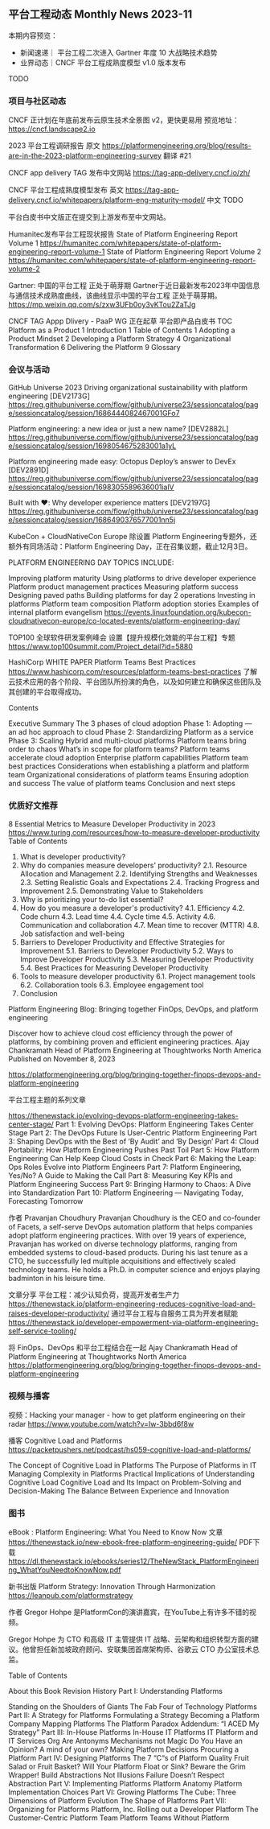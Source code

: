 ## 平台工程动态 Monthly News 2023-11

本期内容预览：
- 新闻速递｜ 平台工程二次进入 Gartner 年度 10 大战略技术趋势
- 业界动态｜CNCF 平台工程成熟度模型 v1.0 版本发布

TODO

### 项目与社区动态 

CNCF 正计划在年底前发布云原生技术全景图 v2，更快更易用
预览地址：https://cncf.landscape2.io

2023 平台工程调研报告
原文 https://platformengineering.org/blog/results-are-in-the-2023-platform-engineering-survey
翻译 #21

CNCF app delivery TAG 发布中文网站
https://tag-app-delivery.cncf.io/zh/

CNCF 平台工程成熟度模型发布
英文 https://tag-app-delivery.cncf.io/whitepapers/platform-eng-maturity-model/
中文 TODO

平台白皮书中文版正在提交到上游发布至中文网站。

Humanitec发布平台工程现状报告 
State of Platform Engineering Report Volume 1 https://humanitec.com/whitepapers/state-of-platform-engineering-report-volume-1
State of Platform Engineering Report Volume 2 https://humanitec.com/whitepapers/state-of-platform-engineering-report-volume-2

Gartner: 中国的平台工程 正处于萌芽期
Gartner于近日最新发布2023年中国信息与通信技术成熟度曲线，该曲线显示中国的平台工程 正处于萌芽期。
https://mp.weixin.qq.com/s/zxw3UFb0oy3vKTou2ZaTJg

CNCF TAG Appp Dlivery - PaaP WG 正在起草 平台即产品白皮书
TOC 
Platform as a Product 1
Introduction 1
Table of Contents 1
Adopting a Product Mindset 2
Developing a Platform Strategy 4
Organizational Transformation 6
Delivering the Platform 9
Glossary

### 会议与活动 
GitHub Universe 2023
Driving organizational sustainability with platform engineering [DEV2173G]
https://reg.githubuniverse.com/flow/github/universe23/sessioncatalog/page/sessioncatalog/session/1686444082467001GFo7

Platform engineering: a new idea or just a new name? [DEV2882L]
https://reg.githubuniverse.com/flow/github/universe23/sessioncatalog/page/sessioncatalog/session/1698054675283001a1yL

Platform engineering made easy: Octopus Deploy’s answer to DevEx [DEV2891D]
https://reg.githubuniverse.com/flow/github/universe23/sessioncatalog/page/sessioncatalog/session/1698305589636001ialV

Built with ❤️: Why developer experience matters [DEV2197G]
https://reg.githubuniverse.com/flow/github/universe23/sessioncatalog/page/sessioncatalog/session/1686490376577001nn5j


KubeCon + CloudNativeCon Europe 除设置 Platform Engineering专题外，还额外有同场活动：Platform Engineering Day，正在召集议题，截止12月3日。

PLATFORM ENGINEERING DAY TOPICS INCLUDE:

Improving platform maturity
Using platforms to drive developer experience
Platform product management practices
Measuring platform success
Designing paved paths
Building platforms for day 2 operations
Investing in platforms
Platform team composition
Platform adoption stories
Examples of internal platform evangelism
https://events.linuxfoundation.org/kubecon-cloudnativecon-europe/co-located-events/platform-engineering-day/

TOP100 全球软件研发案例峰会 设置【提升规模化效能的平台工程】专题
https://www.top100summit.com/Project_detail?id=5880


HashiCorp WHITE PAPER
Platform Teams Best Practices https://www.hashicorp.com/resources/platform-teams-best-practices
了解云技术应用的各个阶段、平台团队所扮演的角色，以及如何建立和确保这些团队及其创建的平台取得成功。

Contents

Executive Summary
The 3 phases of cloud adoption
Phase 1: Adopting — an ad hoc approach to cloud
Phase 2: Standardizing Platform as a service
Phase 3: Scaling Hybrid and multi-cloud platforms
Platform teams bring order to chaos
What’s in scope for platform teams?
Platform teams accelerate cloud adoption
Enterprise platform capabilities
Platform team best practices
Considerations when establishing a platform and platform team
Organizational considerations of platform teams
Ensuring adoption and success
The value of platform teams
Conclusion and next steps

### 优质好文推荐  

8 Essential Metrics to Measure Developer Productivity in 2023
https://www.turing.com/resources/how-to-measure-developer-productivity
Table of Contents
1. What is developer productivity?
2. Why do companies measure developers' productivity?
2.1. Resource Allocation and Management
2.2. Identifying Strengths and Weaknesses
2.3. Setting Realistic Goals and Expectations
2.4. Tracking Progress and Improvement
2.5. Demonstrating Value to Stakeholders
3. Why is prioritizing your to-do list essential?
4. How do you measure a developer's productivity?
4.1. Efficiency
4.2. Code churn
4.3. Lead time
4.4. Cycle time
4.5. Activity
4.6. Communication and collaboration
4.7. Mean time to recover (MTTR)
4.8. Job satisfaction and well-being
5. Barriers to Developer Productivity and Effective Strategies for Improvement
5.1. Barriers to Developer Productivity
5.2. Ways to Improve Developer Productivity
5.3. Measuring Developer Productivity
5.4. Best Practices for Measuring Developer Productivity
6. Tools to measure developer productivity
6.1. Project management tools
6.2. Collaboration tools
6.3. Employee engagement tool
7. Conclusion

Platform Engineering Blog: Bringing together FinOps, DevOps, and platform engineering

Discover how to achieve cloud cost efficiency through the power of platforms, by combining proven and efficient engineering practices.
Ajay Chankramath Head of Platform Engineering at Thoughtworks North America
Published on November 8, 2023

https://platformengineering.org/blog/bringing-together-finops-devops-and-platform-engineering

平台工程主题的系列文章

https://thenewstack.io/evolving-devops-platform-engineering-takes-center-stage/
Part 1: Evolving DevOps: Platform Engineering Takes Center Stage
Part 2: The DevOps Future Is User-Centric Platform Engineering
Part 3: Shaping DevOps with the Best of ‘By Audit’ and ‘By Design’
Part 4: Cloud Portability: How Platform Engineering Pushes Past Toil
Part 5: How Platform Engineering Can Help Keep Cloud Costs in Check
Part 6: Making the Leap: Ops Roles Evolve into Platform Engineers
Part 7: Platform Engineering, Yes/No? A Guide to Making the Call
Part 8: Measuring Key KPIs and Platform Engineering Success
Part 9: Bringing Harmony to Chaos: A Dive into Standardization
Part 10: Platform Engineering — Navigating Today, Forecasting Tomorrow

作者 Pravanjan Choudhury
Pravanjan Choudhury is the CEO and co-founder of Facets, a self-serve DevOps automation platform that helps companies adopt platform engineering practices. With over 19 years of experience, Pravanjan has worked on diverse technology platforms, ranging from embedded systems to cloud-based products. During his last tenure as a CTO, he successfully led multiple acquisitions and effectively scaled technology teams. He holds a Ph.D. in computer science and enjoys playing badminton in his leisure time.

文章分享
平台工程：减少认知负荷，提高开发者生产力 https://thenewstack.io/platform-engineering-reduces-cognitive-load-and-raises-developer-productivity/
通过平台工程与自服务工具为开发者赋能 https://thenewstack.io/developer-empowerment-via-platform-engineering-self-service-tooling/

将 FinOps、DevOps 和平台工程结合在一起
Ajay Chankramath Head of Platform Engineering at Thoughtworks North America
https://platformengineering.org/blog/bringing-together-finops-devops-and-platform-engineering



### 视频与播客 

视频：Hacking your manager - how to get platform engineering on their radar
https://www.youtube.com/watch?v=Iw-3bbd6f8w 

播客 Cognitive Load and Platforms
https://packetpushers.net/podcast/hs059-cognitive-load-and-platforms/

The Concept of Cognitive Load in Platforms
The Purpose of Platforms in IT
Managing Complexity in Platforms
Practical Implications of Understanding Cognitive Load
Cognitive Load and Its Impact on Problem-Solving and Decision-Making
The Balance Between Experience and Innovation



### 图书 
eBook : Platform Engineering: What You Need to Know Now
文章 https://thenewstack.io/new-ebook-free-platform-engineering-guide/
PDF下载 https://dl.thenewstack.io/ebooks/series12/TheNewStack_PlatformEngineering_WhatYouNeedtoKnowNow.pdf

新书出版
Platform Strategy: Innovation Through Harmonization
https://leanpub.com/platformstrategy

作者 Gregor Hohpe 是PlatformCon的演讲嘉宾，在YouTube上有许多不错的视频。

Gregor Hohpe 为 CTO 和高级 IT 主管提供 IT 战略、云架构和组织转型方面的建议。他曾担任新加坡政府顾问、安联集团首席架构师、谷歌云 CTO 办公室技术总监。

Table of Contents

About this Book
Revision History
Part I: Understanding Platforms

Standing on the Shoulders of Giants
The Fab Four of Technology Platforms
Part II: A Strategy for Platforms
Formulating a Strategy
Becoming a Platform Company
Mapping Platforms
The Platform Paradox
Addendum: “I ACED My Strategy”
Part III: In-House Platforms
In-House IT Platforms
IT Platform and IT Services Org Are Antonyms
Mechanisms not Magic
Do You Have an Opinion? A mind of your own?
Making Platform Decisions
Procuring a Platform
Part IV: Designing Platforms
The 7 “C“s of Platform Quality
Fruit Salad or Fruit Basket?
Will Your Platform Float or Sink?
Beware the Grim Wrapper!
Build Abstractions Not Illusions
Failure Doesn’t Respect Abstraction
Part V: Implementing Platforms
Platform Anatomy
Platform Implementation Choices
Part VI: Growing Platforms
The Cube: Three Dimensions of Platform Evolution
The Shape of Platforms
Part VII: Organizing for Platforms
Platform, Inc.
Rolling out a Developer Platform
The Customer-Centric Platform Team
Platform Teams Without Platform


 
